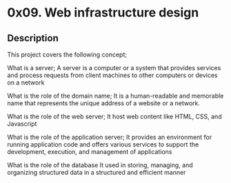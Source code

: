 # 0x09. Web infrastructure design

## Description

This project covers the following concept;

What is a server;
A server is a computer or a system that provides services and process requests from client machines to other computers or devices on a network

What is the role of the domain name;
 It is a human-readable and memorable name that represents the unique address of a website or a network.

What is the role of the web server;
It host web content like HTML, CSS, and Javascript 

What is the role of the application server;
It provides an environment for running application code and offers various services to support the development, execution, and management of applications

What is the role of the database
It used  in storing, managing, and organizing structured data in a structured and efficient manner
